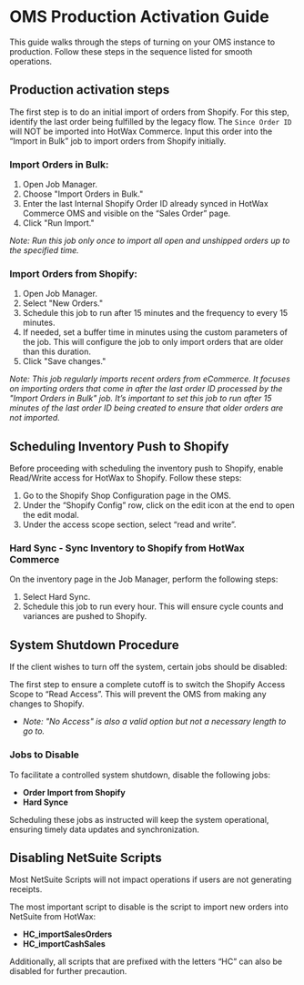 # OMS Production Activation Guide

This guide walks through the steps of turning on your OMS instance to production. Follow these steps in the sequence listed for smooth operations.

## Production activation steps
The first step is to do an initial import of orders from Shopify. For this step, identify the last order being fulfilled by the legacy flow. The `Since Order ID` will NOT be imported into HotWax Commerce. Input this order into the “Import in Bulk” job to import orders from Shopify initially.

### Import Orders in Bulk:

1. Open Job Manager.
2. Choose "Import Orders in Bulk."
3. Enter the last Internal Shopify Order ID already synced in HotWax Commerce OMS and visible on the “Sales Order” page.
4. Click "Run Import."

*Note: Run this job only once to import all open and unshipped orders up to the specified time.*

### Import Orders from Shopify:

1. Open Job Manager.
2. Select "New Orders."
3. Schedule this job to run after 15 minutes and the frequency to every 15 minutes.
4. If needed, set a buffer time in minutes using the custom parameters of the job. This will configure the job to only import orders that are older than this duration.
5. Click "Save changes."

*Note: This job regularly imports recent orders from eCommerce. It focuses on importing orders that come in after the last order ID processed by the "Import Orders in Bulk" job. It’s important to set this job to run after 15 minutes of the last order ID being created to ensure that older orders are not imported.*

## Scheduling Inventory Push to Shopify

Before proceeding with scheduling the inventory push to Shopify, enable Read/Write access for HotWax to Shopify. Follow these steps:

1. Go to the Shopify Shop Configuration page in the OMS.
2. Under the “Shopify Config” row, click on the edit icon at the end to open the edit modal.
3. Under the access scope section, select “read and write”.

### Hard Sync - Sync Inventory to Shopify from HotWax Commerce

On the inventory page in the Job Manager, perform the following steps:

1. Select Hard Sync.
2. Schedule this job to run every hour. This will ensure cycle counts and variances are pushed to Shopify.

## System Shutdown Procedure

If the client wishes to turn off the system, certain jobs should be disabled:

The first step to ensure a complete cutoff is to switch the Shopify Access Scope to “Read Access”. This will prevent the OMS from making any changes to Shopify.
- *Note: "No Access" is also a valid option but not a necessary length to go to.*


### Jobs to Disable

To facilitate a controlled system shutdown, disable the following jobs:

- **Order Import from Shopify**
- **Hard Synce**

Scheduling these jobs as instructed will keep the system operational, ensuring timely data updates and synchronization.

## Disabling NetSuite Scripts

Most NetSuite Scripts will not impact operations if users are not generating receipts.

The most important script to disable is the script to import new orders into NetSuite from HotWax:

- **HC_importSalesOrders**
- **HC_importCashSales**

Additionally, all scripts that are prefixed with the letters “HC” can also be disabled for further precaution.
